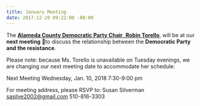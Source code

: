 ```yaml
---
title: January Meeting
date: 2017-12-20 09:22:00 -08:00
---
```


The [**Alameda County Democratic Party Chair**,  **Robin Torello**](https://www.cadem.org/our-party/our-county-committees), will be at our **next meeting** 👏to discuss the relationship between the **Democratic Party and the resistance**. 

Please note:  because Ms. Torello is unavailable on Tuesday evenings, we are changing our next meeting date to accommodate her schedule:

Next Meeting
Wednesday,
Jan. 10, 2018
7:30-9:00 pm

For meeting address,
please RSVP to:
Susan Silverman
sasilve2002@gmail.com
510-816-3303